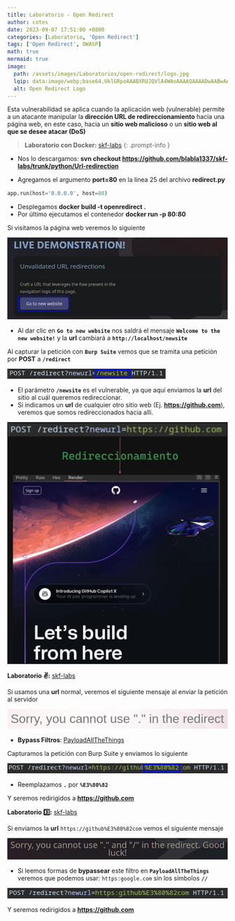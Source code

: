 ```yaml
---
title: Laboratorio - Open Redirect
author: cotes
date: 2023-09-07 17:51:00 +0800
categories: [Laboratorio, 'Open Redirect']
tags: ['Open Redirect', OWASP]
math: true
mermaid: true
image:
  path: /assets/images/Laboratorios/open-redirect/logo.jpg
  lqip: data:image/webp;base64,UklGRpoAAABXRUJQVlA4WAoAAAAQAAAADwAABwAAQUxQSDIAAAARL0AmbZurmr57yyIiqE8oiG0bejIYEQTgqiDA9vqnsUSI6H+oAERp2HZ65qP/VIAWAFZQOCBCAAAA8AEAnQEqEAAIAAVAfCWkAALp8sF8rgRgAP7o9FDvMCkMde9PK7euH5M1m6VWoDXf2FkP3BqV0ZYbO6NA/VFIAAAA
  alt: Open Redirect Logo
---
```


Esta vulnerabilidad se aplica cuando la aplicación web (vulnerable) permite a un atacante manipular la **dirección URL de redireccionamiento** hacia una página web, en este caso, hacia un **sitio web malicioso** o un **sitio web al que se desee atacar (DoS)**

> **Laboratorio con Docker:** [skf-labs](https://github.com/blabla1337/skf-labs/tree/master/python/Url-redirection)
{: .prompt-info }

* Nos lo descargamos: **svn checkout https://github.com/blabla1337/skf-labs/trunk/python/Url-redirection**

* Agregamos el argumento **port=80** en la línea 25 del archivo **redirect.py**

```python
app.run(host='0.0.0.0', host=80)
```

* Desplegamos **docker build -t openredirect .**
* Por último ejecutamos el contenedor **docker run -p 80:80 <Image ID>**

Si visitamos la página web veremos lo siguiente

![](/assets/images/Laboratorios/open-redirect/web.png)

* Al dar clic en **`Go to new website`** nos saldrá el mensaje **`Welcome to the new website!`** y la **url** cambiará a **`http://localhost/newsite`**

Al capturar la petición con **`Burp Suite`** vemos que se tramita una petición por **POST** a **`/redirect`**

![](/assets/images/Laboratorios/open-redirect/burp.png)

* El parámetro **`/newsite`** es el vulnerable, ya que aquí enviamos la **url** del sitio al cuál queremos redireccionar.
* Si indicamos un **url** de cualquier otro sitio web (Ej. **https://github.com**), veremos que somos redireccionados hacia allí.

![](/assets/images/Laboratorios/open-redirect/redirect.png)


**Laboratorio ✌:** [skf-labs](https://github.com/blabla1337/skf-labs/tree/master/python/Url-redirection-harder)

Si usamos una **url** normal, veremos el siguiente mensaje al enviar la petición al servidor

![](/assets/images/Laboratorios/open-redirect/web2.png)

* **Bypass Filtros**: [PayloadAllTheThings](https://github.com/swisskyrepo/PayloadsAllTheThings/tree/master/Open%20Redirect#Using)

Capturamos la petición con Burp Suite y enviamos lo siguiente

![](/assets/images/Laboratorios/open-redirect/burp2.png)

* Reemplazamos **`.`** por **`%E3%80%82`**
  
Y seremos redirigidos a **https://github.com**


**Laboratorio 3️⃣:** [skf-labs](https://github.com/blabla1337/skf-labs/tree/master/python/Url-redirection-harder2)

Si enviamos la **url** `https://github%E3%80%82com` vemos el siguiente mensaje

![](/assets/images/Laboratorios/open-redirect/web3.png)

* Si leemos formas de **bypassear** este filtro en **`PayloadAllTheThings`** veremos que podemos usar: `https:google.com` sin los símbolos **`//`**

![](/assets/images/Laboratorios/open-redirect/burp3.png)

Y seremos redirigidos a **https://github.com**